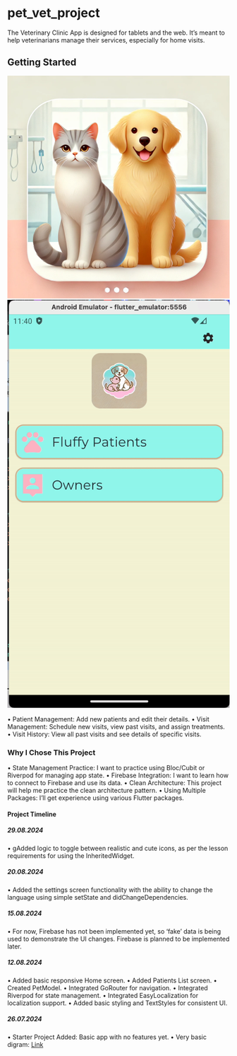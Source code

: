 # pet_vet_project

The Veterinary Clinic App is designed for tablets and the web. It’s meant to help veterinarians manage their services, especially for home visits.

## Getting Started

![Cat and Dog Image](pet_vet.jpg)
![2024-08-29-updates](2024-08-29-updates.gif)

 • Patient Management: Add new patients and edit their details.
 • Visit Management: Schedule new visits, view past visits, and assign treatments.
 • Visit History: View all past visits and see details of specific visits.

### Why I Chose This Project

 • State Management Practice: I want to practice using Bloc/Cubit or Riverpod for managing app state.
 • Firebase Integration: I want to learn how to connect to Firebase and use its data.
 • Clean Architecture: This project will help me practice the clean architecture pattern.
 • Using Multiple Packages: I’ll get experience using various Flutter packages.

#### Project Timeline

##### 29.08.2024

• gAdded logic to toggle between realistic and cute icons, as per the lesson requirements for using the InheritedWidget.

##### 20.08.2024

• Added the settings screen functionality with the ability to change the language using simple setState and didChangeDependencies.

##### 15.08.2024

• For now, Firebase has not been implemented yet, so ‘fake’ data is being used to demonstrate the UI changes. Firebase is planned to be implemented later.

##### 12.08.2024

• Added basic responsive Home screen.
• Added Patients List screen.
• Created PetModel.
• Integrated GoRouter for navigation.
• Integrated Riverpod for state management.
• Integrated EasyLocalization for localization support.
• Added basic styling and TextStyles for consistent UI.

##### 26.07.2024

 • Starter Project Added: Basic app with no features yet.
 • Very basic digram: [Link](https://app.diagrams.net/#G14CaQT5roc3dvEoZBYau0jwQQxhuQzHS9#%7B%22pageId%22%3A%22kXz09J5oTDUhG0XenFSC%22%7D)
  